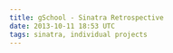 ```yaml
---
title: gSchool - Sinatra Retrospective
date: 2013-10-11 18:53 UTC
tags: sinatra, individual projects
---
```


